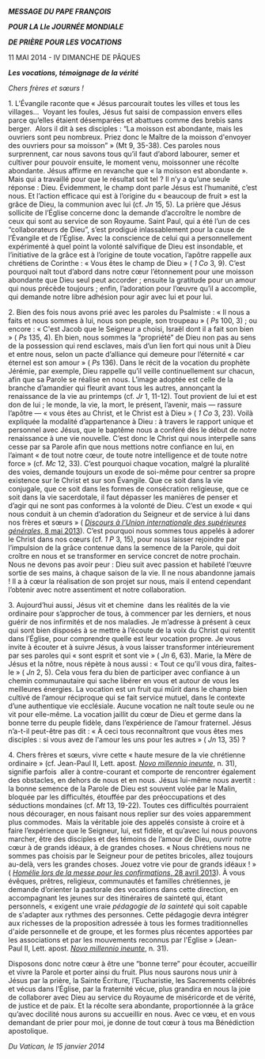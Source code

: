 ***MESSAGE DU PAPE FRANÇOIS***

***POUR LA LIe JOURNÉE MONDIALE***

***DE PRIÈRE POUR LES VOCATIONS***

11 MAI 2014 - IV DIMANCHE DE PÂQUES

***Les vocations, témoignage de la vérité***

*Chers frères et sœurs !*

1\. L’Évangile raconte que « Jésus parcourait toutes les villes et tous les villages...  Voyant les foules, Jésus fut saisi de compassion envers elles parce qu’elles étaient désemparées et abattues comme des brebis sans berger.  Alors il dit à ses disciples : “La moisson est abondante, mais les ouvriers sont peu nombreux. Priez donc le Maître de la moisson d'envoyer des ouvriers pour sa moisson” » (Mt 9, 35-38). Ces paroles nous surprennent, car nous savons tous qu’il faut d’abord labourer, semer et cultiver pour pouvoir ensuite, le moment venu, moissonner une récolte abondante. Jésus affirme en revanche que « la moisson est abondante ». Mais qui a travaillé pour que le résultat soit tel ? Il n’y a qu’une seule réponse : Dieu. Évidemment, le champ dont parle Jésus est l’humanité, c’est nous. Et l’action efficace qui est à l’origine du « beaucoup de fruit » est la grâce de Dieu, la communion avec lui (cf. *Jn* 15, 5). La prière que Jésus sollicite de l’Église concerne donc la demande d’accroître le nombre de ceux qui sont au service de son Royaume. Saint Paul, qui a été l’un de ces “collaborateurs de Dieu”, s’est prodigué inlassablement pour la cause de l’Évangile et de l’Église. Avec la conscience de celui qui a personnellement expérimenté à quel point la volonté salvifique de Dieu est insondable, et l’initiative de la grâce est à l’origine de toute vocation, l’apôtre rappelle aux chrétiens de Corinthe : « Vous êtes le champ de Dieu » ( *1 Co* 3, 9). C’est pourquoi naît tout d’abord dans notre cœur l’étonnement pour une moisson abondante que Dieu seul peut accorder ; ensuite la gratitude pour un amour qui nous précède toujours ; enfin, l’adoration pour l’œuvre qu’il a accomplie, qui demande notre libre adhésion pour agir avec lui et pour lui.

2\. Bien des fois nous avons prié avec les paroles du Psalmiste : « Il nous a faits et nous sommes à lui, nous son peuple, son troupeau » ( *Ps* 100, 3) ; ou encore : « C'est Jacob que le Seigneur a choisi, Israël dont il a fait son bien » ( *Ps* 135, 4). Eh bien, nous sommes la “propriété” de Dieu non pas au sens de la possession qui rend esclaves, mais d’un lien fort qui nous unit à Dieu et entre nous, selon un pacte d’alliance qui demeure pour l’éternité « car éternel est son amour » ( *Ps* 136). Dans le récit de la vocation du prophète Jérémie, par exemple, Dieu rappelle qu’il veille continuellement sur chacun, afin que sa Parole se réalise en nous. L’image adoptée est celle de la branche d’amandier qui fleurit avant tous les autres, annonçant la renaissance de la vie au printemps (cf. *Jr* 1, 11-12). Tout provient de lui et est don de lui ; le monde, la vie, la mort, le présent, l’avenir, mais — rassure l’apôtre — « vous êtes au Christ, et le Christ est à Dieu » ( *1 Co* 3, 23). Voilà expliquée la modalité d’appartenance à Dieu : à travers le rapport unique et personnel avec Jésus, que le baptême nous a conféré dès le début de notre renaissance à une vie nouvelle. C’est donc le Christ qui nous interpelle sans cesse par sa Parole afin que nous mettions notre confiance en lui, en l’aimant « de tout notre cœur, de toute notre intelligence et de toute notre  force » (cf. *Mc* 12, 33). C’est pourquoi chaque vocation, malgré la pluralité des voies, demande toujours un exode de soi-même pour centrer sa propre existence sur le Christ et sur son Évangile. Que ce soit dans la vie conjugale, que ce soit dans les formes de consécration religieuse, que ce soit dans la vie sacerdotale, il faut dépasser les manières de penser et d’agir qui ne sont pas conformes à la volonté de Dieu. C’est un exode « qui nous conduit à un chemin d’adoration du Seigneur et de service à lui dans nos frères et sœurs » ( [*Discours à l’Union internationale des supérieures générales*, 8 mai 2013](/content/francesco/fr/speeches/2013/may/documents/papa-francesco_20130508_uisg.html)). C’est pourquoi nous sommes tous appelés à adorer le Christ dans nos cœurs (cf. *1 P* 3, 15), pour nous laisser rejoindre par l’impulsion de la grâce contenue dans la semence de la Parole, qui doit croître en nous et se transformer en service concret de notre prochain. Nous ne devons pas avoir peur : Dieu suit avec passion et habileté l’œuvre sortie de ses mains, à chaque saison de la vie. Il ne nous abandonne jamais ! Il a à cœur la réalisation de son projet sur nous, mais il entend cependant l’obtenir avec notre assentiment et notre collaboration.

3\. Aujourd’hui aussi, Jésus vit et chemine  dans les réalités de la vie ordinaire pour s’approcher de tous, à commencer par les derniers, et nous guérir de nos infirmités et de nos maladies. Je m’adresse à présent à ceux qui sont bien disposés à se mettre à l’écoute de la voix du Christ qui retentit dans l’Église, pour comprendre quelle est leur vocation propre. Je vous invite à écouter et à suivre Jésus, à vous laisser transformer intérieurement  par ses paroles qui « sont esprit et sont vie » ( *Jn* 6, 63). Marie, la Mère de Jésus et la nôtre, nous répète à nous aussi : « Tout ce qu’il vous dira, faites-le » ( *Jn* 2, 5). Cela vous fera du bien de participer avec confiance à un chemin communautaire qui sache libérer en vous et autour de vous les meilleures énergies. La vocation est un fruit qui mûrit dans le champ bien cultivé de l’amour réciproque qui se fait service mutuel, dans le contexte d’une authentique vie ecclésiale. Aucune vocation ne naît toute seule ou ne vit pour elle-même. La vocation jaillit du cœur de Dieu et germe dans la bonne terre du peuple fidèle, dans l’expérience de l’amour fraternel. Jésus n’a-t-il peut-être pas dit : « À ceci tous reconnaîtront que vous êtes mes disciples : si vous avez de l'amour les uns pour les autres » ( *Jn* 13, 35) ?

4\. Chers frères et sœurs, vivre cette « haute mesure de la vie chrétienne ordinaire » (cf. Jean-Paul II, Lett. apost. *[Novo millennio ineunte](http://www.vatican.va/holy_father/john_paul_ii/apost_letters/documents/hf_jp-ii_apl_20010106_novo-millennio-ineunte_fr.html)*, n. 31), signifie parfois  aller à contre-courant et comporte de rencontrer également des obstacles, en dehors de nous et en nous. Jésus lui-même nous avertit : la bonne semence de la Parole de Dieu est souvent volée par le Malin, bloquée par les difficultés, étouffée par des préoccupations et des séductions mondaines (cf. *Mt* 13, 19-22). Toutes ces difficultés pourraient nous décourager, en nous faisant nous replier sur des voies apparemment plus commodes.  Mais la véritable joie des appelés consiste à croire et à faire l’expérience que le Seigneur, lui, est fidèle, et qu’avec lui nous pouvons marcher, être des disciples et des témoins de l’amour de Dieu, ouvrir notre cœur à de grands idéaux, à de grandes choses. « Nous chrétiens nous ne sommes pas choisis par le Seigneur pour de petites bricoles, allez toujours au-delà, vers les grandes choses. Jouez votre vie pour de grands idéaux ! » ( [*Homélie lors de la messe pour les confirmations*, 28 avril 2013](/content/francesco/fr/homilies/2013/documents/papa-francesco_20130428_omelia-cresime.html)). À vous évêques, prêtres, religieux, communautés et familles chrétiennes, je demande d’orienter la pastorale des vocations dans cette direction, en accompagnant les jeunes sur des itinéraires de sainteté qui, étant personnels, « exigent une vraie *pédagogie de la sainteté* qui soit capable de s'adapter aux rythmes des personnes. Cette pédagogie devra intégrer aux richesses de la proposition adressée à tous les formes traditionnelles d'aide personnelle et de groupe, et les formes plus récentes apportées par les associations et par les mouvements reconnus par l'Église » (Jean-Paul II, Lett. apost. *[Novo millennio ineunte](http://www.vatican.va/holy_father/john_paul_ii/apost_letters/documents/hf_jp-ii_apl_20010106_novo-millennio-ineunte_fr.html)*, n. 31).

Disposons donc notre cœur à être une “bonne terre” pour écouter, accueillir et vivre la Parole et porter ainsi du fruit. Plus nous saurons nous unir à Jésus par la prière, la Sainte Écriture, l’Eucharistie, les Sacrements célébrés et vécus dans l’Église, par la fraternité vécue, plus grandira en nous la joie de collaborer avec Dieu au service du Royaume de miséricorde et de vérité, de justice et de paix. Et la récolte sera abondante, proportionnée à la grâce qu’avec docilité nous aurons su accueillir en nous. Avec ce vœu, et en vous demandant de prier pour moi, je donne de tout cœur à tous ma Bénédiction apostolique.

*Du Vatican, le 15 janvier 2014*